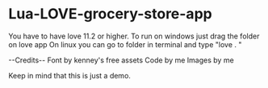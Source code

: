 # Lua-LOVE-grocery-store-app

You have to have love 11.2 or higher.
To run on windows just drag the folder on love app
On linux you can go to folder in terminal and type "love . "

--Credits--
Font by kenney's free assets
Code by me
Images by me

Keep in mind that this is just a demo.
